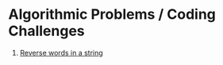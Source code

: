 # Algorithmic Problems / Coding Challenges

1. [Reverse words in a string](https://www.mrityunjay.com/shorts/reverse-words-in-a-string/) 
